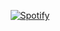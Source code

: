 <div align="center">
  
  [![Spotify](https://novatorem-chi-gilt.vercel.app/api/spotify)](https://open.spotify.com/user/p8cdamryhgaq77dttqt13vjtz)
  
</div>
